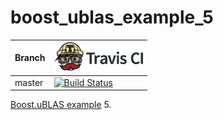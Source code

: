 # boost_ublas_example_5

Branch|[![Travis CI logo](TravisCI.png)](https://travis-ci.org)
---|---
master|[![Build Status](https://travis-ci.org/richelbilderbeek/boost_ublas_example_5.svg?branch=master)](https://travis-ci.org/richelbilderbeek/boost_ublas_example_5)

[Boost.uBLAS example](https://github.com/richelbilderbeek/boost_ublas_examples) 5.
